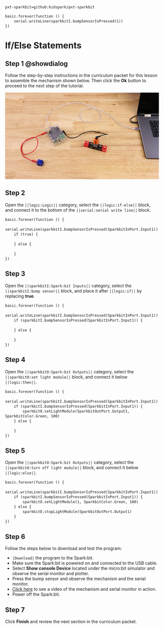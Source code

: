 ```package
pxt-sparkbit=github:kidspark/pxt-sparkbit
```

```template
basic.forever(function () {
    serial.writeLine(sparkbitI.bumpSensorIsPressed(1))
})
```

# If/Else Statements

## Step 1 @showdialog

Follow the step-by-step instructions in the curriculum packet for this lesson to assemble the mechanism shown below. Then click the **Ok** button to proceed to the next step of the tutorial.

![if-else-statements-1](https://raw.githubusercontent.com/KidSpark/tutorials/master/assets/2-3-if-else-statements-1.png)

## Step 2

Open the ``||logic:Logic||`` category, select the ``||logic:if-else||`` block, and connect it to the bottom of the ``||serial:serial write line||`` block.

```blocks
basic.forever(function () {
    serial.writeLine(sparkbitI.bumpSensorIsPressed(SparkbitInPort.Input1))
    if (true) {
    	
    } else {
    	
    }
})
```

## Step 3

Open the ``||sparkbitI:Spark:bit Inputs||`` category, select the ``||sparkbitI:bump sensor||`` block, and place it after ``||logic:if||`` by replacing **true**.

```blocks
basic.forever(function () {
    serial.writeLine(sparkbitI.bumpSensorIsPressed(SparkbitInPort.Input1))
    if (sparkbitI.bumpSensorIsPressed(SparkbitInPort.Input1)) {
    	
    } else {
    	
    }
})
```

## Step 4

Open the ``||sparkbitO:Spark:bit Outputs||`` category, select the ``||sparkbitO:set light module||`` block, and connect it below ``||logic:then||``.

```blocks
basic.forever(function () {
    serial.writeLine(sparkbitI.bumpSensorIsPressed(SparkbitInPort.Input1))
    if (sparkbitI.bumpSensorIsPressed(SparkbitInPort.Input1)) {
        sparkbitO.setLightModule(SparkbitOutPort.Output1, SparkbitColor.Green, 100)
    } else {
    	
    }
})
```

## Step 5

Open the ``||sparkbitO:Spark:bit Outputs||`` category, select the ``||sparkbitO:turn off light module||`` block, and connect it below ``||logic:else||``.

```blocks
basic.forever(function () {
    serial.writeLine(sparkbitI.bumpSensorIsPressed(SparkbitInPort.Input1))
    if (sparkbitI.bumpSensorIsPressed(SparkbitInPort.Input1)) {
        sparkbitO.setLightModule(1, SparkbitColor.Green, 100)
    } else {
        sparkbitO.stopLightModule(SparkbitOutPort.Output1)
    }
})
```
## Step 6

Follow the steps below to download and test the program:
* ``|Download|`` the program to the Spark:bit.
* Make sure the Spark:bit is powered on and connected to the USB cable.
* Select **Show console Device** located under the micro:bit simulator and observe the serial monitor and plotter.
* Press the bump sensor and observe the mechanism and the serial monitor.
* [Click here](https://youtu.be/CotPU4GNHZQ) to see a video of the mechanism and serial monitor in action.
* Power off the Spark:bit.

## Step 7

Click **Finish** and review the next section in the curriculum packet.